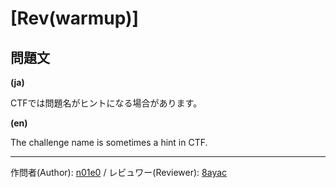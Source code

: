 # [Rev(warmup)]

## 問題文

**(ja)**

CTFでは問題名がヒントになる場合があります。

**(en)**

The challenge name is sometimes a hint in CTF.

---

作問者(Author): [n01e0](https://twitter.com/n01e0) / レビュワー(Reviewer): [8ayac](https://twitter.com/8ayac)
